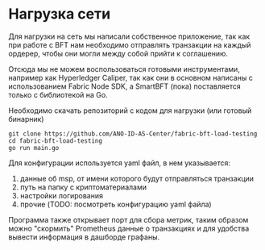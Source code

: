 # Нагрузка сети

Для нагрузки на сеть мы написали собственное приложение, так как при работе с BFT нам необходимо отправлять транзакции на каждый ордерер, чтобы они могли между собой прийти к соглашению. 

Отсюда мы не можем воспользоваться готовыми инструментами, например как Hyperledger Caliper, так как они в основном написаны с использованием Fabric Node SDK, а SmartBFT (пока) поставляется только с библиотекой на Go.

Необходимо скачать репозиторий с кодом для нагрузки (или готовый бинарник)
```
git clone https://github.com/ANO-ID-AS-Center/fabric-bft-load-testing
cd fabric-bft-load-testing
go run main.go
```

Для конфигурации используется yaml файл, в нем указывается:
1. данные об msp, от имени которого будут отправляться транзакции
2. путь на папку с криптоматериалами
3. настройки логирования
4. прочие  (TODO: посмотреть конфигурацию yaml файла)

Программа также открывает порт для сбора метрик, таким образом можно "скормить" Prometheus данные о транзакциях и для удобства вывести информация в дашборде графаны. 

